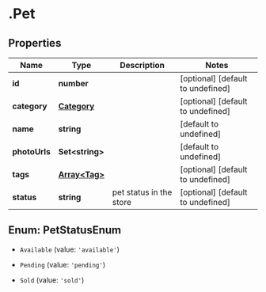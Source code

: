 # .Pet

## Properties

|Name | Type | Description | Notes|
|------------ | ------------- | ------------- | -------------|
|**id** | **number** |  | [optional] [default to undefined]|
|**category** | [**Category**](Category.md) |  | [optional] [default to undefined]|
|**name** | **string** |  | [default to undefined]|
|**photoUrls** | **Set&lt;string&gt;** |  | [default to undefined]|
|**tags** | [**Array&lt;Tag&gt;**](Tag.md) |  | [optional] [default to undefined]|
|**status** | **string** | pet status in the store | [optional] [default to undefined]|


## Enum: PetStatusEnum


* `Available` (value: `'available'`)

* `Pending` (value: `'pending'`)

* `Sold` (value: `'sold'`)




